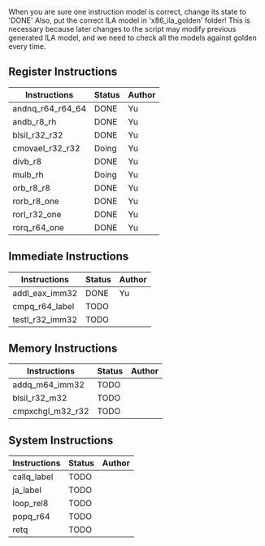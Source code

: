 When you are sure one instruction model is correct, change its state to 'DONE'
Also, put the correct ILA model in 'x86\_ila\_golden' folder!
This is necessary because later changes to the script may modify previous generated ILA model, and we need to check all the models against golden every time.

## Register Instructions
Instructions | Status | Author
-------------|--------|-------
andnq\_r64\_r64\_64 | DONE  | Yu
andb\_r8\_rh        | DONE  | Yu
blsil\_r32\_r32     | DONE  | Yu
cmovael\_r32\_r32   | Doing | Yu
divb\_r8            | DONE  | Yu
mulb\_rh            | Doing | Yu
orb\_r8\_r8         | DONE  | Yu
rorb\_r8\_one       | DONE  | Yu
rorl\_r32\_one      | DONE  | Yu
rorq\_r64\_one      | DONE  | Yu

## Immediate Instructions
Instructions | Status | Author
-------------|--------|-------
addl\_eax\_imm32    | DONE  | Yu
cmpq\_r64\_label    | TODO  |
testl\_r32\_imm32   | TODO  |

## Memory Instructions
Instructions | Status | Author
-------------|--------|-------
addq\_m64\_imm32    | TODO  |
blsil\_r32\_m32     | TODO  |
cmpxchgl\_m32\_r32  | TODO  |

## System Instructions
Instructions | Status | Author
-------------|--------|-------
callq\_label        | TODO  |
ja\_label           | TODO  |
loop\_rel8          | TODO  |
popq\_r64           | TODO  |
retq                | TODO  |
